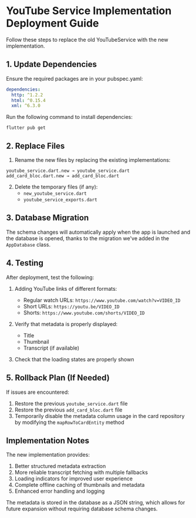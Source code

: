 # YouTube Service Implementation Deployment Guide

Follow these steps to replace the old YouTubeService with the new implementation.

## 1. Update Dependencies

Ensure the required packages are in your pubspec.yaml:

```yaml
dependencies:
  http: ^1.2.2
  html: ^0.15.4
  xml: ^6.3.0
```

Run the following command to install dependencies:

```
flutter pub get
```

## 2. Replace Files

1. Rename the new files by replacing the existing implementations:

```
youtube_service.dart.new → youtube_service.dart
add_card_bloc.dart.new → add_card_bloc.dart
```

2. Delete the temporary files (if any):
   - `new_youtube_service.dart` 
   - `youtube_service_exports.dart`

## 3. Database Migration

The schema changes will automatically apply when the app is launched and the database is opened, thanks to the migration we've added in the `AppDatabase` class.

## 4. Testing

After deployment, test the following:

1. Adding YouTube links of different formats:
   - Regular watch URLs: `https://www.youtube.com/watch?v=VIDEO_ID`
   - Short URLs: `https://youtu.be/VIDEO_ID`
   - Shorts: `https://www.youtube.com/shorts/VIDEO_ID`

2. Verify that metadata is properly displayed:
   - Title
   - Thumbnail
   - Transcript (if available)

3. Check that the loading states are properly shown

## 5. Rollback Plan (If Needed)

If issues are encountered:

1. Restore the previous `youtube_service.dart` file
2. Restore the previous `add_card_bloc.dart` file
3. Temporarily disable the metadata column usage in the card repository by modifying the `mapRowToCardEntity` method

## Implementation Notes

The new implementation provides:

1. Better structured metadata extraction
2. More reliable transcript fetching with multiple fallbacks
3. Loading indicators for improved user experience
4. Complete offline caching of thumbnails and metadata
5. Enhanced error handling and logging

The metadata is stored in the database as a JSON string, which allows for future expansion without requiring database schema changes.